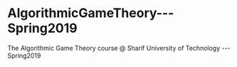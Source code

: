# AlgorithmicGameTheory---Spring2019
The Algorithmic Game Theory course @ Sharif University of Technology ---Spring2019
